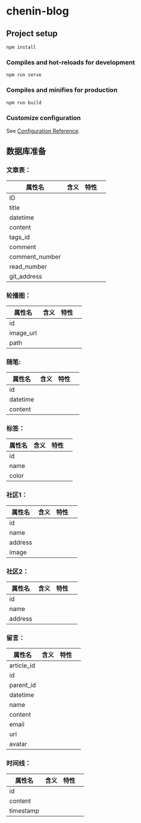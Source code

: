 # chenin-blog

## Project setup
```
npm install
```

### Compiles and hot-reloads for development
```
npm run serve
```

### Compiles and minifies for production
```
npm run build
```

### Customize configuration
See [Configuration Reference](https://cli.vuejs.org/config/).





## 数据库准备

### **文章表**：

| 属性名         | 含义 | 特性 |      |
| -------------- | ---- | ---- | ---- |
| ID             |      |      |      |
| title          |      |      |      |
| datetime       |      |      |      |
| content        |      |      |      |
| tags_id        |      |      |      |
| comment        |      |      |      |
| comment_number |      |      |      |
| read_number    |      |      |      |
| git_address    |      |      |      |



### 轮播图：

| 属性名    | 含义 | 特性 |      |
| --------- | ---- | ---- | ---- |
| id        |      |      |      |
| image_url |      |      |      |
| path      |      |      |      |



### 随笔:

| 属性名   | 含义 | 特性 |      |
| -------- | ---- | ---- | ---- |
| id       |      |      |      |
| datetime |      |      |      |
| content  |      |      |      |



### 标签：

| 属性名 | 含义 | 特性 |      |
| ------ | ---- | ---- | ---- |
| id     |      |      |      |
| name   |      |      |      |
| color  |      |      |      |



### 社区1：

| 属性名  | 含义 | 特性 |      |
| ------- | ---- | ---- | ---- |
| id      |      |      |      |
| name    |      |      |      |
| address |      |      |      |
| image   |      |      |      |



### 社区2：

| 属性名  | 含义 | 特性 |      |
| ------- | ---- | ---- | ---- |
| id      |      |      |      |
| name    |      |      |      |
| address |      |      |      |



### 留言：

| 属性名     | 含义 | 特性 |      |
| ---------- | ---- | ---- | ---- |
| article_id |      |      |      |
| id         |      |      |      |
| parent_id  |      |      |      |
| datetime   |      |      |      |
| name       |      |      |      |
| content    |      |      |      |
| email      |      |      |      |
| url        |      |      |      |
| avatar     |      |      |      |



### 时间线：

| 属性名    | 含义 | 特性 |      |
| --------- | ---- | ---- | ---- |
| id        |      |      |      |
| content   |      |      |      |
| timestamp |      |      |      |

